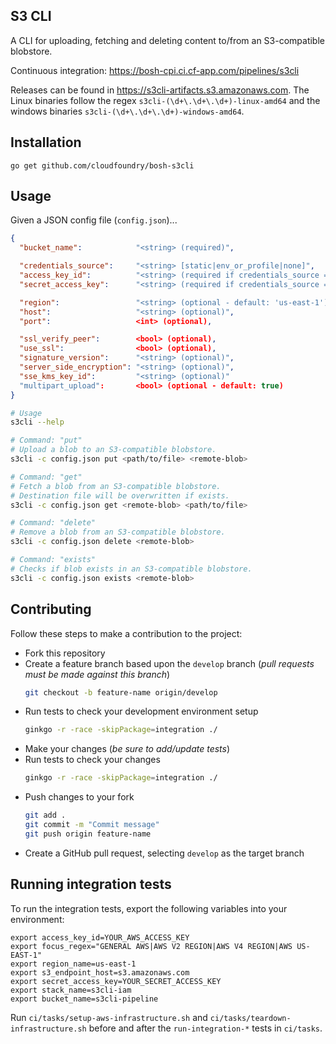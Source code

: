 ## S3 CLI

A CLI for uploading, fetching and deleting content to/from an S3-compatible
blobstore.

Continuous integration: <https://bosh-cpi.ci.cf-app.com/pipelines/s3cli>

Releases can be found in https://s3cli-artifacts.s3.amazonaws.com. The Linux binaries follow the regex `s3cli-(\d+\.\d+\.\d+)-linux-amd64` and the windows binaries `s3cli-(\d+\.\d+\.\d+)-windows-amd64`.

## Installation

```
go get github.com/cloudfoundry/bosh-s3cli
```

## Usage

Given a JSON config file (`config.json`)...

``` json
{
  "bucket_name":            "<string> (required)",

  "credentials_source":     "<string> [static|env_or_profile|none]",
  "access_key_id":          "<string> (required if credentials_source = 'static')",
  "secret_access_key":      "<string> (required if credentials_source = 'static')",

  "region":                 "<string> (optional - default: 'us-east-1')",
  "host":                   "<string> (optional)",
  "port":                   <int> (optional),

  "ssl_verify_peer":        <bool> (optional),
  "use_ssl":                <bool> (optional),
  "signature_version":      "<string> (optional)",
  "server_side_encryption": "<string> (optional)",
  "sse_kms_key_id":         "<string> (optional)"
  "multipart_upload":       <bool> (optional - default: true)
}
```

``` bash
# Usage
s3cli --help

# Command: "put"
# Upload a blob to an S3-compatible blobstore.
s3cli -c config.json put <path/to/file> <remote-blob>

# Command: "get"
# Fetch a blob from an S3-compatible blobstore.
# Destination file will be overwritten if exists.
s3cli -c config.json get <remote-blob> <path/to/file>

# Command: "delete"
# Remove a blob from an S3-compatible blobstore.
s3cli -c config.json delete <remote-blob>

# Command: "exists"
# Checks if blob exists in an S3-compatible blobstore.
s3cli -c config.json exists <remote-blob>
```

## Contributing

Follow these steps to make a contribution to the project:

- Fork this repository
- Create a feature branch based upon the `develop` branch (*pull requests must be made against this branch*)
  ``` bash
  git checkout -b feature-name origin/develop
  ```
- Run tests to check your development environment setup
  ``` bash
  ginkgo -r -race -skipPackage=integration ./
  ```
- Make your changes (*be sure to add/update tests*)
- Run tests to check your changes
  ``` bash
  ginkgo -r -race -skipPackage=integration ./
  ```
- Push changes to your fork
  ``` bash
  git add .
  git commit -m "Commit message"
  git push origin feature-name
  ```
- Create a GitHub pull request, selecting `develop` as the target branch

## Running integration tests

To run the integration tests, export the following variables into your environment:

```
export access_key_id=YOUR_AWS_ACCESS_KEY
export focus_regex="GENERAL AWS|AWS V2 REGION|AWS V4 REGION|AWS US-EAST-1"
export region_name=us-east-1
export s3_endpoint_host=s3.amazonaws.com
export secret_access_key=YOUR_SECRET_ACCESS_KEY
export stack_name=s3cli-iam
export bucket_name=s3cli-pipeline
```

Run `ci/tasks/setup-aws-infrastructure.sh` and `ci/tasks/teardown-infrastructure.sh` before and after the `run-integration-*` tests in `ci/tasks`.
